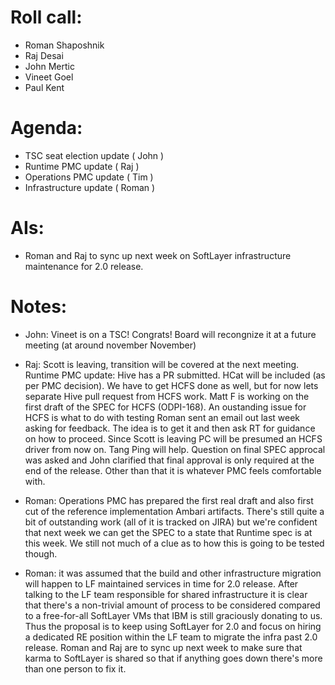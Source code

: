 # Roll call:
   * Roman Shaposhnik
   * Raj Desai
   * John Mertic
   * Vineet Goel
   * Paul Kent

# Agenda:
   * TSC seat election update ( John )
   * Runtime PMC update ( Raj )
   * Operations PMC update ( Tim )
   * Infrastructure update ( Roman )

# AIs: 
   * Roman and Raj to sync up next week on SoftLayer infrastructure maintenance for 2.0 release.

# Notes:
  * John: Vineet is on a TSC! Congrats! Board will recongnize it at a future meeting (at around november November)

  * Raj: Scott is leaving, transition will be covered at the next meeting.
        Runtime PMC update: Hive has a PR submitted. HCat will be
        included (as per PMC decision). We have to get HCFS done as well,
        but for now lets separate Hive pull request from HCFS work. Matt F
        is working on the first draft of the SPEC for HCFS (ODPI-168).
        An oustanding issue for HCFS is what to do with testing Roman sent
        an email out last week asking for feedback. The idea is to get it and
        then ask RT for guidance on how to proceed. Since Scott is leaving
        PC will be presumed an HCFS driver from now on. Tang Ping will help.
        Question on final SPEC approcal was asked and John clarified that
        final approval is only required at the end of the release. Other than
        that it is whatever PMC feels comfortable with.

  * Roman: Operations PMC has prepared the first real draft and also first cut
        of the reference implementation Ambari artifacts. There's still quite a bit
        of outstanding work (all of it is tracked on JIRA) but we're confident that next
        week we can get the SPEC to a state that Runtime spec is at this week.
        We still not much of a clue as to how this is going to be tested though.

  * Roman: it was assumed that the build and other infrastructure migration will
        happen to LF maintained services in time for 2.0 release. After talking to
        the LF team responsible for shared infrastructure it is clear that there's a
        non-trivial amount of process to be considered compared to a free-for-all
        SoftLayer VMs that IBM is still graciously donating to us. Thus the proposal
        is to keep using SoftLayer for 2.0 and focus on hiring a dedicated RE position
        within the LF team to migrate the infra past 2.0 release. Roman and Raj are
        to sync up next week to make sure that karma to SoftLayer is shared so
        that if anything goes down there's more than one person to fix it.